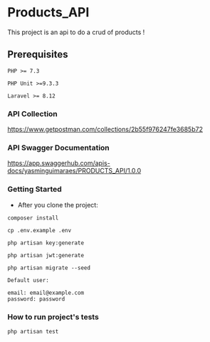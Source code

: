 # Products_API

This project is an api to do a crud of products !

## Prerequisites

```
PHP >= 7.3
```

```
PHP Unit >=9.3.3
```

```
Laravel >= 8.12
```


### API Collection

https://www.getpostman.com/collections/2b55f976247fe3685b72

### API Swagger Documentation

https://app.swaggerhub.com/apis-docs/yasminguimaraes/PRODUCTS_API/1.0.0

### Getting Started

- After you clone the project: 

```
composer install
```

```
cp .env.example .env
```

```
php artisan key:generate
```

```
php artisan jwt:generate
```

```
php artisan migrate --seed
```

```
Default user:

email: email@example.com
password: password
```

### How to run project's tests

```
php artisan test
```

